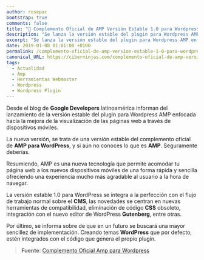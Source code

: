 ```yaml
---
author: rosepac
bootstrap: true
comments: false
title: "📰 Complemento Oficial de AMP Versión Estable 1.0 para Wordpress"
description: "Se lanza la versión estable del plugin para Wordpress AMP enfocado en los dispositivos móviles, por Google Desarrolladores"
excerpt: "Se lanza la versión estable del plugin para Wordpress AMP enfocado en los dispositivos móviles, por Google Desarrolladores"
date: 2019-01-08 01:01:00 +0100
permalink: /complemento-oficial-de-amp-version-estable-1-0-para-wordpress/
canonical_URL: https://ciberninjas.com/complemento-oficial-de-amp-version-estable-1-0-para-wordpress/
tags:
  - Actualidad
  - Amp
  - Herramientas Webmaster
  - Wordpress
  - Wordpress Plugin
---
```



Desde el blog de **Google Developers** latinoamérica informan del lanzamiento de la versión estable del plugin para Wordpress AMP enfocada hacía la mejora de la visualización de las páginas web a través de dispositivos móviles.

La nueva versión, se trata de una versión estable del complemento oficial de **AMP para WordPress**, y si aún no conoces lo que es **AMP**. Seguramente deberías.

Resumiendo, AMP es una nueva tecnología que permite acomodar tu página web a los nuevos dispositivos móviles de una forma rápida y sencilla ofreciendo una experiencia mucho más agradable al usuario a la hora de navegar.

La versión estable 1.0 para WordPress se integra a la perfección con el flujo de trabajo normal sobre el **CMS**, las novedades se centran en nuevas herramientas de compatibilidad, eliminación de código **CSS** obsoleto, integración con el nuevo editor de WordPress **Gutenberg**, entre otras.

Por último, se informa sobre de que en un futuro se buscará una mayor sencillez de implementación. Creando temas **WordPress** que por defecto, estén integrados con el código que genera el propio plugin.

> **Fuente**: [Complemento Oficial Amp para Wordpress](https://developers-latam.googleblog.com/2019/01/el-complemento-oficial-de-amp-para.html "Lanzamiento del Plguin de AMP enfocado en la visualización correcta de las búsquedas de Google a través del Móvil")